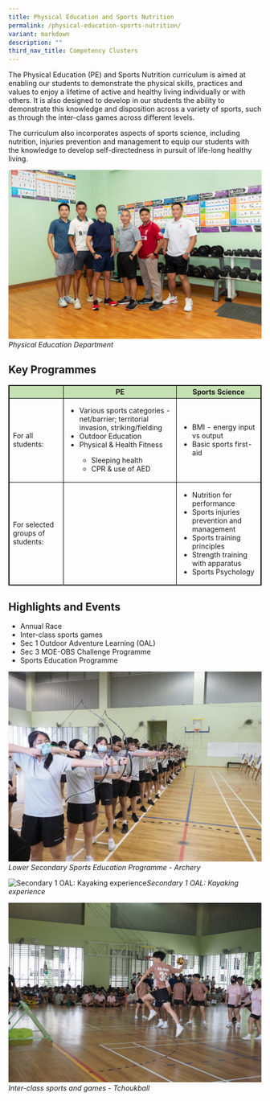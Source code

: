 ```yaml
---
title: Physical Education and Sports Nutrition
permalink: /physical-education-sports-nutrition/
variant: markdown
description: ""
third_nav_title: Competency Clusters
---
```

The Physical Education (PE) and Sports Nutrition curriculum is aimed at enabling our students to demonstrate the physical skills, practices and values to enjoy a lifetime of active and healthy living individually or with others. It is also designed to develop in our students the ability to demonstrate this knowledge and disposition across a variety of sports, such as through the inter-class games across different levels.

The curriculum also incorporates aspects of sports science, including nutrition, injuries prevention and management  to equip our students with the knowledge to develop self-directedness in pursuit of life-long healthy living.

![](/images/2023%20Competency%20Clusters/PE/12.png)
*Physical Education Department*
## Key Programmes

<style type="text/css">
table, th, td, tr {
	border: 1px solid black;
	font-size:14px;
	}

	ol.small {list-style-type: lower-roman;font-size:14px;}
	
.tg-s7g5{background-color:#C5E0B3; vertical-align:top
	}

	p.small{
#   line-height: 1.0; font-style:italic; font-size: 16px;
}
</style>
<table style="width:100%">
<thead>
<tr>
<th class="tg-s7g5"> </th>
<th class="tg-s7g5">PE</th>
<th class="tg-s7g5">Sports Science</th>
</tr>
</thead>
<tbody>
<tr>
 <td>For all students:</td>
		
<td>
<ul><li>Various sports categories - net/barrier; territorial invasion, striking/fielding</li>
<li>Outdoor Education</li>
<li> Physical &amp; Health Fitness</li>
<ul><li>Sleeping health</li>
<li>CPR &amp; use of AED</li>
</ul></ul></td>
	
<td>
<ul><li>BMI - energy input vs output</li>
<li>Basic sports first-aid</li></ul></td></tr>
	
<tr>
<td>For selected groups of students:</td><td>
</td>
<td>

<ul><li>Nutrition for performance</li>
    
<li>Sports injuries prevention and management</li>
    
<li>Sports training principles</li>
    
<li>Strength training with apparatus</li>
    
<li>Sports Psychology</li></ul>
</td></tr>
</tbody></table>
	
## Highlights and Events

<ul><li>Annual Race</li>
<li>Inter-class sports games</li>
<li>Sec 1 Outdoor Adventure Learning (OAL)</li>
<li>Sec 3 MOE-OBS Challenge Programme</li>
<li>Sports Education Programme</li></ul>

![Lower Secondary Sports Education Programme - Archery](/images/2023%20PE/PA260268.jpg)
<i>Lower Secondary Sports Education Programme - Archery</i>

![Secondary 1 OAL: Kayaking experience](/images/2023%20PE/Kayaking_experience.png)<i>Secondary 1 OAL: Kayaking experience</i>


![Inter-class sports and games - Tchoukball](/images/2023%20PE/Inter_class_sports_and_games___Tchoukball.png)<i>Inter-class sports and games - Tchoukball</i>